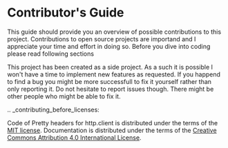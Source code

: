 # Contributor's Guide

This guide should provide you an overview of possible contributions to this project. Contributions to open source projects are importand and I appreciate your time and effort in doing so. Before you dive into coding please read following sections

This project has been created as a side project. As a such it is possible I won't have a time to implement new features as requested. If you happend to find a bug you might be more successfull to fix it yourself rather than only reporting it. Do not hesitate to report issues though. There might be other people who might be able to fix it.

.. _contributing_before_licenses:

Code of Pretty headers for http.client is distributed under the terms of the [MIT license](LICENSE.txt). Documentation is distributed under the terms of the [Creative Commons Attribution 4.0 International License](docs/LICENSE.txt).

